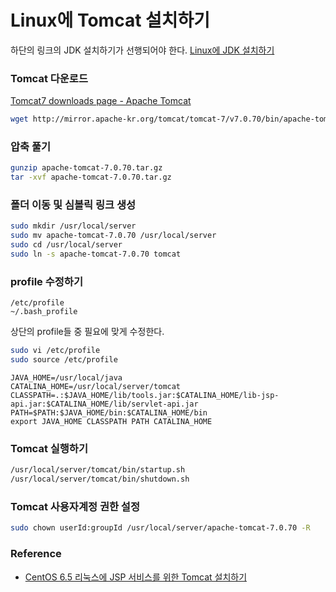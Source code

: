 # Linux에 Tomcat 설치하기

하단의 링크의 JDK 설치하기가 선행되어야 한다.
[Linux에 JDK 설치하기](./jdk-installation-for-linux.md)

### Tomcat 다운로드

[Tomcat7 downloads page - Apache Tomcat](http://tomcat.apache.org/download-70.cgi)

```bash
wget http://mirror.apache-kr.org/tomcat/tomcat-7/v7.0.70/bin/apache-tomcat-7.0.70.tar.gz
```

### 압축 풀기

```bash
gunzip apache-tomcat-7.0.70.tar.gz
tar -xvf apache-tomcat-7.0.70.tar.gz
```

### 폴더 이동 및 심볼릭 링크 생성

```bash
sudo mkdir /usr/local/server
sudo mv apache-tomcat-7.0.70 /usr/local/server
sudo cd /usr/local/server
sudo ln -s apache-tomcat-7.0.70 tomcat
```

### profile 수정하기

```
/etc/profile
~/.bash_profile
```

상단의 profile들 중 필요에 맞게 수정한다.

```bash
sudo vi /etc/profile
sudo source /etc/profile
```

```
JAVA_HOME=/usr/local/java
CATALINA_HOME=/usr/local/server/tomcat
CLASSPATH=.:$JAVA_HOME/lib/tools.jar:$CATALINA_HOME/lib-jsp-api.jar:$CATALINA_HOME/lib/servlet-api.jar
PATH=$PATH:$JAVA_HOME/bin:$CATALINA_HOME/bin
export JAVA_HOME CLASSPATH PATH CATALINA_HOME
```

### Tomcat 실행하기

```bash
/usr/local/server/tomcat/bin/startup.sh
/usr/local/server/tomcat/bin/shutdown.sh
```

### Tomcat 사용자계정 권한 설정

```bash
sudo chown userId:groupId /usr/local/server/apache-tomcat-7.0.70 -R
```

### Reference

* [CentOS 6.5 리눅스에 JSP 서비스를 위한 Tomcat 설치하기](http://luckyyowu.tistory.com/124)